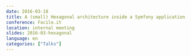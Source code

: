```yaml
---
date: 2016-03-18
title: A (small) Hexagonal architecture inside a Symfony application
conference: Facile.it
location: internal meeting
slides: 2016-03-hexagonal
language: en
categories: ["Talks"]
---
```

